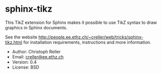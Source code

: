 sphinx-tikz
===========

This TikZ extension for Sphinx makes it possible to use TikZ syntax to
draw graphics in Sphinx documents.

See the website
http://people.ee.ethz.ch/~creller/web/tricks/sphinx-tikz.html for
installation requirements, instructions and more information.

* Author: Christoph Reller
* Email: creller@ee.ethz.ch
* Version: 0.4
* License: BSD
